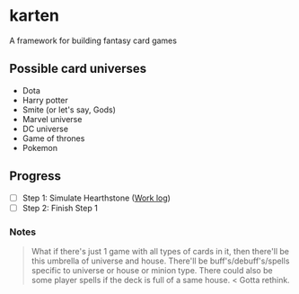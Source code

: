 # karten
A framework for building fantasy card games

## Possible card universes
  - Dota
  - Harry potter
  - Smite (or let's say, Gods)
  - Marvel universe
  - DC universe
  - Game of thrones
  - Pokemon

## Progress
  - [ ] Step 1: Simulate Hearthstone ([Work log](work_log.md))
  - [ ] Step 2: Finish Step 1

### Notes
> What if there's just 1 game with all types of cards in it, then there'll be this umbrella of universe and house.
> There'll be buff's/debuff's/spells specific to universe or house or minion type.
> There could also be some player spells if the deck is full of a same house. < Gotta rethink.
